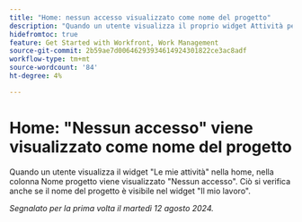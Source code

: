 ```yaml
---
title: "Home: nessun accesso visualizzato come nome del progetto"
description: "Quando un utente visualizza il proprio widget Attività personali nella home, nella colonna Nome progetto non viene visualizzato alcun accesso. Ciò si verifica anche se il nome del progetto è visibile nel widget Il mio lavoro."
hidefromtoc: true
feature: Get Started with Workfront, Work Management
source-git-commit: 2b59ae7d00646293934614924301822ce3ac8adf
workflow-type: tm+mt
source-wordcount: '84'
ht-degree: 4%

---
```



# Home: &quot;Nessun accesso&quot; viene visualizzato come nome del progetto

Quando un utente visualizza il widget &quot;Le mie attività&quot; nella home, nella colonna Nome progetto viene visualizzato &quot;Nessun accesso&quot;. Ciò si verifica anche se il nome del progetto è visibile nel widget &quot;Il mio lavoro&quot;.

_Segnalato per la prima volta il martedì 12 agosto 2024._
